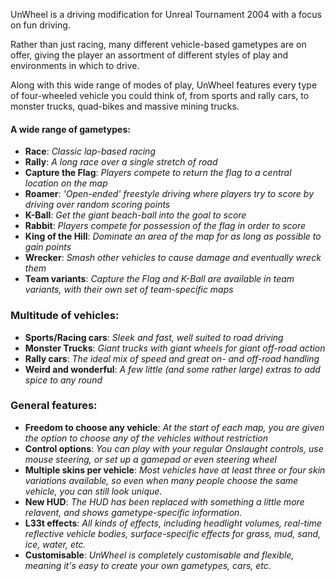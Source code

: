 UnWheel is a driving modification for Unreal Tournament 2004 with a
focus on fun driving.

Rather than just racing, many different vehicle-based gametypes are on
offer, giving the player an assortment of different styles of play and
environments in which to drive.

Along with this wide range of modes of play, UnWheel features every type
of four-wheeled vehicle you could think of, from sports and rally cars,
to monster trucks, quad-bikes and massive mining trucks.

#### A wide range of gametypes:

-   **Race**:
    *Classic lap-based racing*
-   **Rally**:
    *A long race over a single stretch of road*
-   **Capture the Flag**:
    *Players compete to return the flag to a central location on the
    map*
-   **Roamer**:
    *'Open-ended' freestyle driving where players try to score by
    driving over random scoring points*
-   **K-Ball**:
    *Get the giant beach-ball into the goal to score*
-   **Rabbit**:
    *Players compete for possession of the flag in order to score*
-   **King of the Hill**:
    *Dominate an area of the map for as long as possible to gain points*
-   **Wrecker**:
    *Smash other vehicles to cause damage and eventually wreck them*
-   **Team variants**:
    *Capture the Flag and K-Ball are available in team variants, with
    their own set of team-specific maps*

### Multitude of vehicles:

-   **Sports/Racing cars**:
    *Sleek and fast, well suited to road driving*
-   **Monster Trucks**:
    *Giant trucks with giant wheels for giant off-road action*
-   **Rally cars**:
    *The ideal mix of speed and great on- and off-road handling*
-   **Weird and wonderful**:
    *A few little (and some rather large) extras to add spice to any
    round*

### General features:

-   **Freedom to choose any vehicle**:
    *At the start of each map, you are given the option to choose any of
    the vehicles without restriction*
-   **Control options**:
    *You can play with your regular Onslaught controls, use mouse
    steering, or set up a gamepad or even steering wheel*
-   **Multiple skins per vehicle**:
    *Most vehicles have at least three or four skin variations
    available, so even when many people choose the same vehicle, you can
    still look unique.*
-   **New HUD**:
    *The HUD has been replaced with something a little more relavent,
    and shows gametype-specific information.*
-   **L33t effects**:
    *All kinds of effects, including headlight volumes, real-time
    reflective vehicle bodies, surface-specific effects for grass, mud,
    sand, ice, water, etc.*
-   **Customisable**:
    *UnWheel is completely customisable and flexible, meaning it's easy
    to create your own gametypes, cars, etc.*
